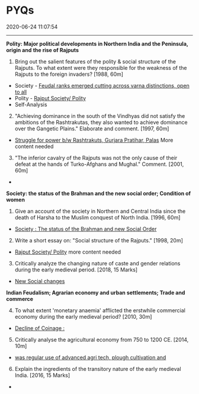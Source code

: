 # PYQs
2020-06-24 11:07:54
            
---


**Polity: Major political developments in Northern India and the Peninsula, origin and** **the rise of Rajputs**


1. Bring out the salient features of the polity & social structure of the Rajputs. To what extent were they responsible for the weakness of the Rajputs to the foreign invaders? [1988, 60m]
-   Society - [Feudal ranks emerged cutting across varna distinctions, open to all](onenote:[[Society]]%20%20The%20status%20of%20the%20Brahman%20and%20new%20Social%20Order&section-id={BB0A07AE-1800-4625-807B-7B5D32FCAC8D}&page-id={0BF7932C-8A76-4CBA-8153-FDD905A273D1}&object-id={F853AC3C-35FC-40EA-9B03-E1D1848A9587}&39&base-path=https://d.docs.live.net/bbc8be5bd337910c/Documents/History%20Optional/Medieval%20India/Part%20I/Early%20750-1200%20AD.one)
-   Polity - [Rajput Society/ Polity](onenote:[[Origin]]%20and%20the%20Rise%20of%20Rajputs&section-id={BB0A07AE-1800-4625-807B-7B5D32FCAC8D}&page-id={EF013279-7EC6-4F7D-A7D7-3005563ED5BB}&object-id={417A8A25-516F-45FC-883F-4945E11C0DC8}&B&base-path=https://d.docs.live.net/bbc8be5bd337910c/Documents/History%20Optional/Medieval%20India/Part%20I/Early%20750-1200%20AD.one)
-   Self-Analysis




2. "Achieving dominance in the south of the Vindhyas did not satisfy the ambitions of the Rashtrakutas, they also wanted to achieve dominance over the Gangetic PIains." Elaborate and comment. [1997, 60m]
-   [Struggle for power b/w Rashtrakuts, Gurjara Pratihar, Palas](onenote:....Ancient%20HistoryPart%20IIRegional%20States%20during%20Gupta%20Era.one#Rashtrakutas&section-id={762B0AE5-2A23-4D1F-9D30-89664CBE1143}&page-id={607AC284-5F8F-4CBB-B021-5818BB49F6BE}&object-id={104EBCD0-4441-4FB8-873E-24D3F039B198}&B&base-path=https://d.docs.live.net/bbc8be5bd337910c/Documents/History%20Optional) More content needed




3. "The inferior cavalry of the Rajputs was not the only cause of their defeat at the hands of Turko-Afghans and Mughal." Comment. [2001, 60m]
-   





**Society: the status of the Brahman and the new social order; Condition of women**




1. Give an account of the society in Northern and Central India since the death of Harsha to the Muslim conquest of North India. [1996, 60m]
-   [Society : The status of the Brahman and new Social Order](onenote:[[Society]]%20%20The%20status%20of%20the%20Brahman%20and%20new%20Social%20Order&section-id={BB0A07AE-1800-4625-807B-7B5D32FCAC8D}&page-id={0BF7932C-8A76-4CBA-8153-FDD905A273D1}&end&base-path=https://d.docs.live.net/bbc8be5bd337910c/Documents/History%20Optional/Medieval%20India/Part%20I/Early%20750-1200%20AD.one)






2. Write a short essay on: "Social structure of the Rajputs." [1998, 20m]
-   [Rajput Society/ Polity](onenote:[[Origin]]%20and%20the%20Rise%20of%20Rajputs&section-id={BB0A07AE-1800-4625-807B-7B5D32FCAC8D}&page-id={EF013279-7EC6-4F7D-A7D7-3005563ED5BB}&object-id={417A8A25-516F-45FC-883F-4945E11C0DC8}&B&base-path=https://d.docs.live.net/bbc8be5bd337910c/Documents/History%20Optional/Medieval%20India/Part%20I/Early%20750-1200%20AD.one) more content needed




3. Critically analyze the changing nature of caste and gender relations during the early medieval period. [2018, 15 Marks]
-   [New Social changes](onenote:[[Society]]%20%20The%20status%20of%20the%20Brahman%20and%20new%20Social%20Order&section-id={BB0A07AE-1800-4625-807B-7B5D32FCAC8D}&page-id={0BF7932C-8A76-4CBA-8153-FDD905A273D1}&object-id={73900411-DD71-4061-B1F9-78C1FB941C3B}&99&base-path=https://d.docs.live.net/bbc8be5bd337910c/Documents/History%20Optional/Medieval%20India/Part%20I/Early%20750-1200%20AD.one)




**Indian Feudalism; Agrarian economy and urban settlements; Trade and commerce**




4. To what extent 'monetary anaemia' afflicted the erstwhile commercial economy during the early medieval period? [2010, 30m]
-   [Decline of Coinage :](onenote:....Ancient%20HistoryPart%20IIGuptas%5eJ%20Vakatakas%20and%20Vardhans.one#Decline%20of%20Urban%20Centres&section-id={2110BA3C-72E8-4577-8193-6ED6C19057D2}&page-id={1A2A2EF9-E3F6-4854-BF8E-6E966D470A4C}&object-id={7713D8EB-F60B-4AB2-90FD-27BDA82EE9A7}&B&base-path=https://d.docs.live.net/bbc8be5bd337910c/Documents/History%20Optional)




5. Critically analyse the agricultural economy from 750 to 1200 CE. [2014, 10m]
-   [was regular use of advanced agri tech, plough cultivation and](onenote:[[Agrarian]]%20Economy%20and%20Urban%20Settlements&section-id={BB0A07AE-1800-4625-807B-7B5D32FCAC8D}&page-id={B8106BBB-DBA8-48CC-AA2A-518B70D0F43A}&object-id={2C48DD07-268F-44C9-86AD-45A2709BF3B7}&C&base-path=https://d.docs.live.net/bbc8be5bd337910c/Documents/History%20Optional/Medieval%20India/Part%20I/Early%20750-1200%20AD.one)


6. Explain the ingredients of the transitory nature of the early medieval India. [2016, 15
Marks]
-   





